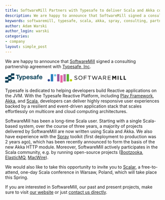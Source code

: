 ```yaml
---
title: SoftwareMill Partners with Typesafe to deliver Scala and Akka consulting
description: We are happy to announce that SoftwareMill signed a consulting partnership agreement with Typesafe, Inc.
keywords: softwaremill, typesafe, scala, akka, spray, consulting, partnership
author: Adam Warski
author_login: warski
categories:
- company
layout: simple_post
---
```

 
We are happy to announce that [SoftwareMill](https://softwaremill.com) signed a consulting partnership agreement with [Typesafe, Inc](http://typesafe.com/).

<img src="/img/uploads/2013/12/typesafe.png" style="height: 30px" />
&nbsp;&nbsp;
<img src="/img/logo.png" style="height: 28px" />

Typesafe is dedicated to helping developers build Reactive applications on the JVM. With the Typesafe Reactive Platform, including [Play Framework](http://www.playframework.com/), [Akka](http://akka.io/), and [Scala](http://www.scala-lang.org/), developers can deliver highly responsive user experiences backed by a resilient and event-driven application stack that scales effortlessly on multicore and cloud computing architectures.

SoftwareMill has been a long-time Scala user. Starting with a single Scala-based system, over the course of three years, a majority of projects delivered by SoftwareMill are now written using Scala and Akka. We also have experience with the [Spray](http://spray.io/) toolkit (first deployment to production was 2 years ago), which has been recently announced to form the basis of the new Akka HTTP module. Moreover, SoftwareMill actively participates in the Scala community, e.g. by running open-source projects ([Bootzooka](https://github.com/softwaremill/bootzooka), [ElasticMQ](https://github.com/adamw/elasticmq), [MacWire](https://github.com/adamw/macwire)).

We would also like to take this opportunity to invite you to [Scalar](http://scalar-conf.com/), a free-to-attend, one-day Scala conference in Warsaw, Poland, which will take place this Spring.

If you are interested in SoftwareMill, our past and present projects, make sure to visit [our website](https://softwaremill.com) or just [contact us directly](https://softwaremill.com/contact/).

